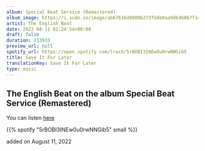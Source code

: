 ```yaml
---
album: Special Beat Service (Remastered)
album_image: https://i.scdn.co/image/ab67616d0000b273fd4b0aa9db46867f1e2a8470
artist: The English Beat
date: 2022-08-11 01:24:54+00:00
draft: false
duration: 213933
preview_url: null
spotify_url: https://open.spotify.com/track/5rBOBI3INEw0u0rwNNGib5
title: Save It For Later
translationKey: Save It For Later
type: music
---
```


## The English Beat on the album Special Beat Service (Remastered)

You can listen [here](https://open.spotify.com/track/5rBOBI3INEw0u0rwNNGib5)

{{% spotify "5rBOBI3INEw0u0rwNNGib5" small %}}

added on August 11, 2022